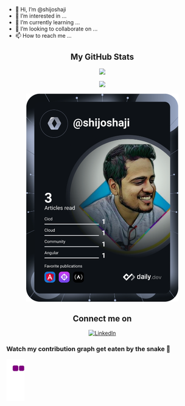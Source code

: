 - 👋 Hi, I’m @shijoshaji
- 👀 I’m interested in ...
- 🌱 I’m currently learning ...
- 💞️ I’m looking to collaborate on ...
- 📫 How to reach me ...


<!---
shijoshaji/shijoshaji is a ✨ special ✨ repository because its `README.md` (this file) appears on your GitHub profile.
You can click the Preview link to take a look at your changes.
--->

<h2 align="center">My GitHub Stats</h2>

<p align="center">
  <img src="https://github-readme-stats.vercel.app/api?username=shijoshaji&show_icons=true&theme=dark">
</p>

<p align="center">
  <img src="https://github-readme-stats.vercel.app/api/top-langs/?username=shijoshaji&&langs_count=5&&theme=dark">
</p>
<p align="center">
  <a href="https://app.daily.dev/shijoshaji"><img src="https://github.com/shijoshaji/shijoshaji/blob/main/devcard.svg" width="400" alt="Shijo Shaji's Dev Card"/></a>
  </p>



<h2 align="center">Connect me on</h2>

<p align="center">
  <a href="https://www.linkedin.com/in/shijoshaji/"><img alt="LinkedIn" src="https://img.shields.io/badge/linkedin-%230077B5.svg?style=for-the-badge&logo=linkedin&logoColor=white"></a>
  
</p>

### Watch my contribution graph get eaten by the snake 🐍
![snake gif](https://github.com/shijoshaji/shijoshaji/blob/output/github-contribution-grid-snake.gif)



